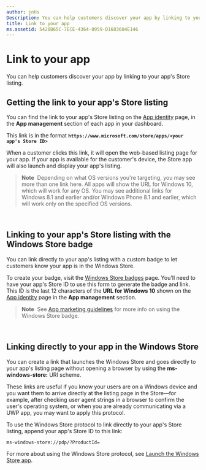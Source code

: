 ```yaml
---
author: jnHs
Description: You can help customers discover your app by linking to your app's Store listing.
title: Link to your app
ms.assetid: 5420B65C-7ECE-4364-8959-D1683684E146
---
```


# Link to your app


You can help customers discover your app by linking to your app's Store listing.

## Getting the link to your app's Store listing


You can find the link to your app's Store listing on the [App identity](view-app-identity-details.md) page, in the **App management** section of each app in your dashboard.

This link is in the format **`https://www.microsoft.com/store/apps/<your app's Store ID>`**

When a customer clicks this link, it will open the web-based listing page for your app. If your app is available for the customer's device, the Store app will also launch and display your app's listing.

> **Note**  Depending on what OS versions you're targeting, you may see more than one link here. All apps will show the URL for Windows 10, which will work for any OS. You may see additional links for Windows 8.1 and earlier and/or Windows Phone 8.1 and earlier, which will work only on the specified OS versions.

 

## Linking to your app's Store listing with the Windows Store badge


You can link directly to your app's listing with a custom badge to let customers know your app is in the Windows Store.

To create your badge, visit the [Windows Store badges](http://go.microsoft.com/fwlink/p/?LinkID=534236) page. You'll need to have your app's Store ID to use this form to generate the badge and link. This ID is the last 12 characters of the **URL for Windows 10** shown on the [App identity](view-app-identity-details.md) page in the **App management** section.

> **Note**  See [App marketing guidelines](app-marketing-guidelines.md) for more info on using the Windows Store badge.

 

## Linking directly to your app in the Windows Store


You can create a link that launches the Windows Store and goes directly to your app's listing page without opening a browser by using the **ms-windows-store:** URI scheme.

These links are useful if you know your users are on a Windows device and you want them to arrive directly at the listing page in the Store—for example, after checking user agent strings in a browser to confirm the user's operating system, or when you are already communicating via a UWP app, you may want to apply this protocol.

To use the Windows Store protocol to link directly to your app's Store listing, append your app's Store ID to this link:

`ms-windows-store://pdp/?ProductId=`

For more about using the Windows Store protocol, see [Launch the Windows Store app](../launch-resume/launch-store-app.md).

 

 




